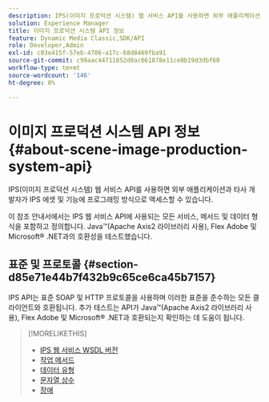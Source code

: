 ```yaml
---
description: IPS(이미지 프로덕션 시스템) 웹 서비스 API를 사용하면 외부 애플리케이션과 타사 개발자가 IPS 에셋 및 기능에 프로그래밍 방식으로 액세스할 수 있습니다.
solution: Experience Manager
title: 이미지 프로덕션 시스템 API 정보
feature: Dynamic Media Classic,SDK/API
role: Developer,Admin
exl-id: c03e415f-57eb-4706-a17c-68d8469fba91
source-git-commit: c99aac44711852d8ac661878e11ce0b19d3dbf60
workflow-type: tm+mt
source-wordcount: '146'
ht-degree: 0%

---
```


# 이미지 프로덕션 시스템 API 정보{#about-scene-image-production-system-api}

IPS(이미지 프로덕션 시스템) 웹 서비스 API를 사용하면 외부 애플리케이션과 타사 개발자가 IPS 에셋 및 기능에 프로그래밍 방식으로 액세스할 수 있습니다.

이 참조 안내서에서는 IPS 웹 서비스 API에 사용되는 모든 서비스, 메서드 및 데이터 형식을 포함하고 정의합니다. Java™(Apache Axis2 라이브러리 사용), Flex Adobe 및 Microsoft® .NET과의 호환성을 테스트했습니다.

## 표준 및 프로토콜 {#section-d85e71e44b7f432b9c65ce6ca45b7157}

IPS API는 표준 SOAP 및 HTTP 프로토콜을 사용하며 이러한 표준을 준수하는 모든 클라이언트와 호환됩니다. 추가 테스트는 API가 Java™(Apache Axis2 라이브러리 사용), Flex Adobe 및 Microsoft® .NET과 호환되는지 확인하는 데 도움이 됩니다.

>[!MORELIKETHIS]
>
>* [IPS 웹 서비스 WSDL 버전](c-wsdl-versions.md#concept-aff3e13f3b59486882260b5f2e962226)
>* [작업 메서드](operations/c-operations-intro/c-methods/c-methods.md)
>* [데이터 유형](types/c-data-types/c-data-types.md#concept-dcf2ce73ff334e22bc4c634e3a0a50a6)
>* [문자열 상수](string-constants/c-string-constants/c-string-constants.md)
>* [장애](faults/c-faults/c-faults.md#concept-28c5e495f39443ecab05384d8cf8ab6b)

